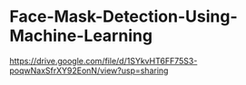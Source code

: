 # Face-Mask-Detection-Using-Machine-Learning
https://drive.google.com/file/d/1SYkvHT6FF75S3-poqwNaxSfrXY92EonN/view?usp=sharing
